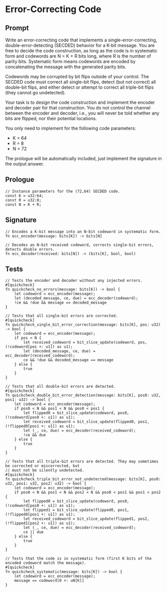 # Error-Correcting Code

## Prompt

Write an error-correcting code that implements a single-error-correcting, double-error-detecting (SECDED) behavior for a K-bit message.
You are free to decide the code construction, as long as the code is in systematic form and codewords are N = K + R bits long, where R is the number of parity bits.
Systematic form means codewords are encoded by concatenating the message with the generated parity bits.

Codewords may be corrupted by bit flips outside of your control.
The SECDED code must correct all single-bit flips, detect (but not correct) all double-bit flips, and either detect or attempt to correct all triple-bit flips (they cannot go undetected).

Your task is to design the code construction and implement the encoder and decoder pair for that construction.
You do not control the channel between the encoder and decoder, i.e., you will never be told whether any bits are flipped, nor their potential locations.

You only need to implement for the following code parameters:
* K = 64
* R = 8
* N = 72

The prologue will be automatically included, just implement the signature in the output answer.

## Prologue

```dslx
// Instance parameters for the (72,64) SECDED code.
const K = u32:64;
const R = u32:8;
const N = K + R;
```

## Signature

```dslx-snippet
// Encodes a K-bit message into an N-bit codeword in systematic form.
fn ecc_encoder(message: bits[K]) -> bits[N]

// Decodes an N-bit received codeword, corrects single-bit errors, detects double errors.
fn ecc_decoder(received: bits[N]) -> (bits[K], bool, bool)
```

## Tests

```dslx-snippet
// Tests the encoder and decoder without any injected errors.
#[quickcheck]
fn quickcheck_no_errors(message: bits[K]) -> bool {
    let codeword = ecc_encoder(message);
    let (decoded_message, ce, due) = ecc_decoder(codeword);
    !ce && !due && message == decoded_message
}

// Tests that all single-bit errors are corrected.
#[quickcheck]
fn quickcheck_single_bit_error_correction(message: bits[K], pos: u32) -> bool {
    let codeword = ecc_encoder(message);
    if pos < N {
        let received_codeword = bit_slice_update(codeword, pos, (!codeword[pos +: u1]) as u1);
        let (decoded_message, ce, due) = ecc_decoder(received_codeword);
        ce && !due && decoded_message == message
    } else {
        true
    }
}

// Tests that all double-bit errors are detected.
#[quickcheck]
fn quickcheck_double_bit_error_detection(message: bits[K], pos0: u32, pos1: u32) -> bool {
    let codeword = ecc_encoder(message);
    if pos0 < N && pos1 < N && pos0 < pos1 {
        let flipped0 = bit_slice_update(codeword, pos0, (!codeword[pos0 +: u1]) as u1);
        let received_codeword = bit_slice_update(flipped0, pos1, (!flipped0[pos1 +: u1]) as u1);
        let (_, ce, due) = ecc_decoder(received_codeword);
        !ce && due
    } else {
        true
    }
}

// Tests that all triple-bit errors are detected. They may sometimes be corrected or miscorrected, but
// must not be silently undetected.
#[quickcheck]
fn quickcheck_triple_bit_error_not_undetected(message: bits[K], pos0: u32, pos1: u32, pos2: u32) -> bool {
    let codeword = ecc_encoder(message);
    if pos0 < N && pos1 < N && pos2 < N && pos0 < pos1 && pos1 < pos2 {
        let flipped0 = bit_slice_update(codeword, pos0, (!codeword[pos0 +: u1]) as u1);
        let flipped1 = bit_slice_update(flipped0, pos1, (!flipped0[pos1 +: u1]) as u1);
        let received_codeword = bit_slice_update(flipped1, pos2, (!flipped1[pos2 +: u1]) as u1);
        let (_, ce, due) = ecc_decoder(received_codeword);
        ce || due
    } else {
        true
    }
}

// Tests that the code is in systematic form (first K bits of the encoded codeword match the message).
#[quickcheck]
fn quickcheck_systematic(message: bits[K]) -> bool {
    let codeword = ecc_encoder(message);
    message == codeword[0 +: uN[K]]
}
```
